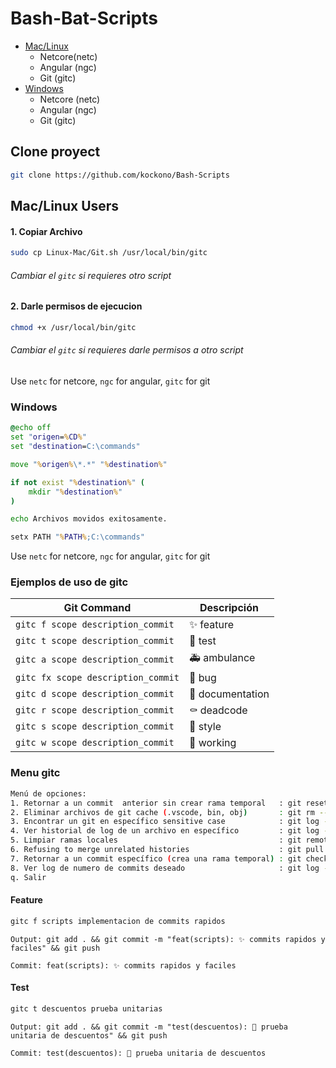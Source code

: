 # Bash-Bat-Scripts
- [Mac/Linux](#Mac/Linux-Users)
    - Netcore(netc)
    - Angular (ngc)
    - Git (gitc)
- [Windows](#Windows)
    - Netcore (netc)
    - Angular (ngc)
    - Git (gitc)

## Clone proyect
```sh
git clone https://github.com/kockono/Bash-Scripts
```
## Mac/Linux Users
#### 1. Copiar Archivo
```sh
sudo cp Linux-Mac/Git.sh /usr/local/bin/gitc
```
###### Cambiar el ``gitc`` si requieres otro script

#### 2. Darle permisos de ejecucion
```sh
chmod +x /usr/local/bin/gitc 
```

###### Cambiar el ``gitc`` si requieres darle permisos a otro script

Use ```netc``` for netcore, ```ngc``` for angular, ```gitc``` for git

### Windows
```bat
@echo off
set "origen=%CD%"
set "destination=C:\commands"

move "%origen%\*.*" "%destination%"

if not exist "%destination%" (
    mkdir "%destination%"
)

echo Archivos movidos exitosamente.

setx PATH "%PATH%;C:\commands"
```
Use ```netc``` for netcore, ```ngc``` for angular, ```gitc``` for git

### Ejemplos de uso de gitc
| Git Command               | Descripción              |
|---------------------------|--------------------------|
| `gitc f scope description_commit`| ✨ feature             |
| `gitc t scope description_commit`| 🧪 test                |
| `gitc a scope description_commit`| 🚑 ambulance           |
| `gitc fx scope description_commit`| 🐛 bug                |
| `gitc d scope description_commit`| 📝 documentation       |
| `gitc r scope description_commit`| ⚰️ deadcode             |
| `gitc s scope description_commit`| 💄 style               |
| `gitc w scope description_commit`| 🚧 working             |

### Menu gitc
```sh
Menú de opciones:
1. Retornar a un commit  anterior sin crear rama temporal   : git reset --hard HEAD~\$numberCommits
2. Eliminar archivos de git cache (.vscode, bin, obj)       : git rm --cached . -rf
3. Encontrar un git en específico sensitive case            : git log --all --oneline --grep='gitName'
4. Ver historial de log de un archivo en específico         : git log -p --follow -- 'fileName'
5. Limpiar ramas locales                                    : git remote prune origin --dry-run
6. Refusing to merge unrelated histories                    : git pull --allow-unrelated-histories --no-ff
7. Retornar a un commit específico (crea una rama temporal) : git checkout <commit-hash>
8. Ver log de numero de commits deseado                     : git log --oneline --max-count=\$numeroDeCommits
q. Salir
```

#### Feature
```sh
gitc f scripts implementacion de commits rapidos
```
```Output: git add . && git commit -m "feat(scripts): ✨ commits rapidos y faciles" && git push```

```Commit: feat(scripts): ✨ commits rapidos y faciles```

#### Test
```sh
gitc t descuentos prueba unitarias
```
```Output: git add . && git commit -m "test(descuentos): 🧪 prueba unitaria de descuentos" && git push```

```Commit: test(descuentos): 🧪 prueba unitaria de descuentos```
